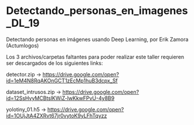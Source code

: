 # Detectando_personas_en_imagenes_DL_19
Detectando personas en imágenes usando Deep Learning, por Erik Zamora (Actumlogos)

Los 3 archivos/carpetas faltantes para poder realizar este taller requieren ser descargados de los siguientes links:

 detector.zip -> https://drive.google.com/open?id=1eM4N8RqAKOnGCT1zEcMp1huB3dcpx_Sf

 dataset_intrusos.zip -> https://drive.google.com/open?id=12SsHvyMCBtslKWiZ-lwKkwFPvU-4y8B9

 yolotiny_01.h5 -> https://drive.google.com/open?id=1OUjJtA4ZXRvt67jr0vytoK9yLFhTqyzz
